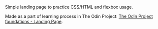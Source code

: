  Simple landing page to practice CSS/HTML and flexbox usage.

Made as a part of learning process in The Odin Project:
[The Odin Project foundations - Landing Page](https://www.theodinproject.com/lessons/foundations-landing-page#solutions).